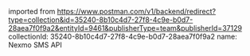 imported from https://www.postman.com/v1/backend/redirect?type=collection&id=35240-8b10c4d7-27f8-4c9e-b0d7-28aea7f0f9a2&entityId=9461&publisherType=team&publisherId=37129
collectionId: 35240-8b10c4d7-27f8-4c9e-b0d7-28aea7f0f9a2
name: Nexmo SMS API